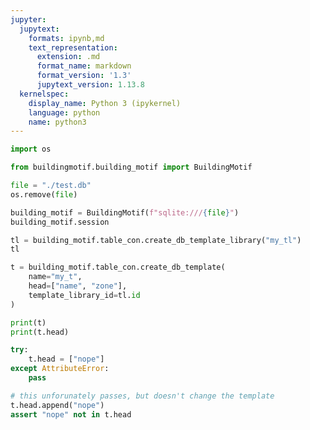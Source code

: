 ```yaml
---
jupyter:
  jupytext:
    formats: ipynb,md
    text_representation:
      extension: .md
      format_name: markdown
      format_version: '1.3'
      jupytext_version: 1.13.8
  kernelspec:
    display_name: Python 3 (ipykernel)
    language: python
    name: python3
---
```


```python
import os

from buildingmotif.building_motif import BuildingMotif
```

```python
file = "./test.db"
os.remove(file) 

building_motif = BuildingMotif(f"sqlite:///{file}")
building_motif.session

```

```python
tl = building_motif.table_con.create_db_template_library("my_tl")
tl
```

```python
t = building_motif.table_con.create_db_template(
    name="my_t",
    head=["name", "zone"],
    template_library_id=tl.id
)

print(t)
print(t.head)
```

```python
try:
    t.head = ["nope"]
except AttributeError:
    pass

# this unforunately passes, but doesn't change the template
t.head.append("nope")
assert "nope" not in t.head
```

```python

```

```python

```
